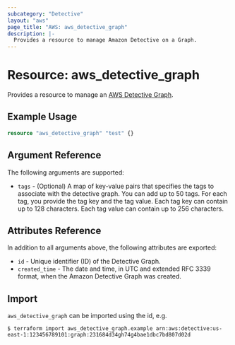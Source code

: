 ```yaml
---
subcategory: "Detective"
layout: "aws"
page_title: "AWS: aws_detective_graph"
description: |-
  Provides a resource to manage Amazon Detective on a Graph.
---
```


# Resource: aws_detective_graph

Provides a resource to manage an [AWS Detective Graph](https://docs.aws.amazon.com/detective/latest/APIReference/API_CreateGraph.html).

## Example Usage

```terraform
resource "aws_detective_graph" "test" {}
```

## Argument Reference

The following arguments are supported:

* `tags` -  (Optional) A map of key-value pairs that specifies the tags to associate with the detective graph. You can add up to 50 tags. For each tag, you provide the tag key and the tag value. Each tag key can contain up to 128 characters. Each tag value can contain up to 256 characters.

## Attributes Reference

In addition to all arguments above, the following attributes are exported:

* `id` - Unique identifier (ID) of the Detective Graph.
* `created_time` - The date and time, in UTC and extended RFC 3339 format, when the Amazon Detective Graph was created.

## Import

`aws_detective_graph` can be imported using the id, e.g.

```
$ terraform import aws_detective_graph.example arn:aws:detective:us-east-1:123456789101:graph:231684d34gh74g4bae1dbc7bd807d02d
```
